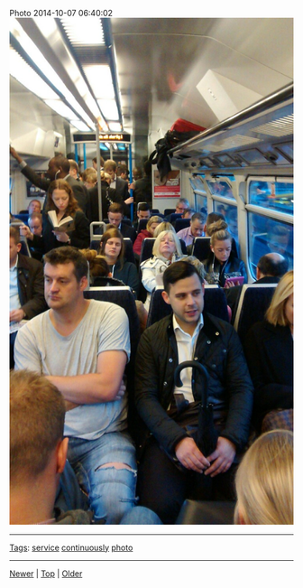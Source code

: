 <!--
title: Photo 2014-10-07 06
date: 2020-06-28T14:56:50.801Z
tags: service, continuously, photo
-->









Photo 2014-10-07 06:40:02
![](99386746937-0.jpg)

<!--BOTTOM-POST-NAVIGATION-->
---

[Tags](tags.md): [service](tag-service.md) [continuously](tag-continuously.md) [photo](tag-photo.md)

---

[Newer](99299471437.md) | [Top](index.md) | [Older](99480402257.md)